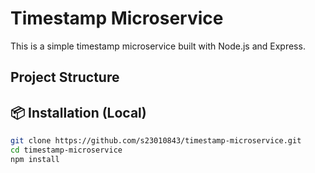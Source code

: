 # Timestamp Microservice

This is a simple timestamp microservice built with Node.js and Express.

## Project Structure


## 📦 Installation (Local)

```bash
git clone https://github.com/s23010843/timestamp-microservice.git
cd timestamp-microservice
npm install